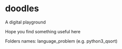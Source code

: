 # doodles

A digital playground

Hope you find something useful here

Folders names: language_problem (e.g. python3_qsort)

